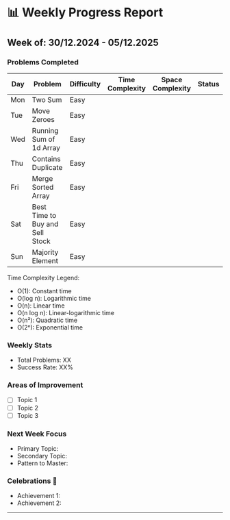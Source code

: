 
# 📊 Weekly Progress Report
## Week of: 30/12.2024 - 05/12.2025


### Problems Completed
| Day | Problem                         | Difficulty | Time Complexity | Space Complexity | Status |
|-----|---------------------------------|------------|-----------------|------------------|--------|
| Mon | Two Sum                         | Easy       |                 |                  |        |
| Tue | Move Zeroes                     | Easy       |                 |                  |        |
| Wed | Running Sum of 1d Array         | Easy       |                 |                  |        |
| Thu | Contains Duplicate              | Easy       |                 |                  |        |
| Fri | Merge Sorted Array              | Easy       |                 |                  |        |
| Sat | Best Time to Buy and Sell Stock | Easy       |                 |                  |        |
| Sun | Majority Element                | Easy       |                 |                  |        |

Time Complexity Legend:
- O(1): Constant time
- O(log n): Logarithmic time
- O(n): Linear time
- O(n log n): Linear-logarithmic time
- O(n²): Quadratic time
- O(2ⁿ): Exponential time

### Weekly Stats
- Total Problems: XX
- Success Rate: XX%

### Areas of Improvement
- [ ] Topic 1
- [ ] Topic 2
- [ ] Topic 3

### Next Week Focus
- Primary Topic:
- Secondary Topic:
- Pattern to Master:

### Celebrations 🎉
- Achievement 1:
- Achievement 2:

---